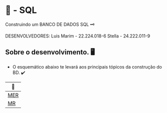 # 🏦 - SQL

Construindo um BANCO DE DADOS SQL  🗝️

DESENVOLVEDORES: 
Luis Marim - 22.224.018-6
Stella - 24.222.011-9

## Sobre o desenvolvimento. 🖥️

- O esquemático abaixo te levará aos principais tópicos da construção do BD. ✔️
  
<div align = "middle">
 
| 🔨 |
|---------|
| [MER](https://github.com/LuiisMarim/ModelandoBDSQL/blob/main/Mer.md) |
| [MR](https://github.com/LuiisMarim/ModelandoBDSQL/blob/main/Mr.md) |
